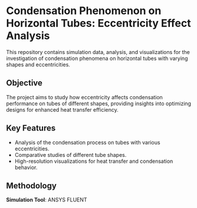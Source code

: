 # Condensation Phenomenon on Horizontal Tubes: Eccentricity Effect Analysis

This repository contains simulation data, analysis, and visualizations for the investigation of condensation phenomena on horizontal tubes with varying shapes and eccentricities. 

## Objective
The project aims to study how eccentricity affects condensation performance on tubes of different shapes, providing insights into optimizing designs for enhanced heat transfer efficiency.
## Key Features
- Analysis of the condensation process on tubes with various eccentricities.
- Comparative studies of different tube shapes.
- High-resolution visualizations for heat transfer and condensation behavior.

## Methodology
 **Simulation Tool**: ANSYS FLUENT
